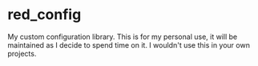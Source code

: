 # red_config

My custom configuration library. This is for my personal use, it will be maintained as I decide to spend time on it. I wouldn't use this in your own projects.
